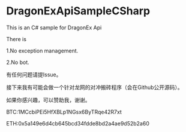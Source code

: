 # DragonExApiSampleCSharp
This is an C# sample for DragonEx Api

There is

1.No exception management.

2.No bot.

有任何问题请提Issue。

接下来我有可能会做一个针对龙网的对冲搬砖程序（会在Github公开源码）。

如果你感兴趣，可以赞助我，谢谢。

BTC:1MCcbiPEi5HfXBLp1NGsx6ByTRqe42R7xt

ETH:0x5a149e6d4cb645bcd34fdde8bd2a4ae9d52b2a60

